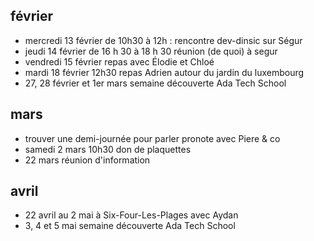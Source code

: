 ## février

- mercredi 13 février de 10h30 à 12h : rencontre dev-dinsic sur Ségur
- jeudi 14 février de 16 h 30 à 18 h 30 réunion (de quoi) à segur
- vendredi 15 février repas avec Élodie et Chloé
- mardi 18 février 12h30 repas Adrien autour du jardin du luxembourg
- 27, 28 février et 1er mars semaine découverte Ada Tech School

## mars

- trouver une demi-journée pour parler pronote avec Piere & co
- samedi 2 mars 10h30 don de plaquettes
- 22 mars réunion d'information

## avril

- 22 avril au 2 mai à Six-Four-Les-Plages avec Aydan
- 3, 4 et 5 mai semaine découverte Ada Tech School

